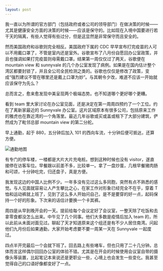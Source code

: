```yaml
---
layout: post
---
```


我一直以为所谓的官方部门（包括政府或者公司的领导部门）在做决策的时候——尤其是健康安全方面的决策的时候——应该是保守的。比如现在入境中国要进行若干天的隔离，有些人觉得有些过分，但是这显然是非常保守而且安全的。

然而美国政府和谷歌则完全相反。美国政府下属的 CDC 早早宣布打完疫苗的人可以不用戴口罩了，不管是室内还是室外。谷歌宣布了八月份自愿回办公室政策，并且也强调如果打完疫苗则毋需戴口罩。结果第一周仅仅过了两天，谷歌便在 mountain view 和 sunnyvale 的几个办公室发现了病例。如果是在国内估计整个湾区都要封锁了，并且全公司全民检测之类的。谷歌也仅仅是修改了政策，变成“强烈建议不管在哪里还是戴上口罩为妙”。与其朝令夕改，难道不应该一开始就应该保守为先么？

总而言之，愈来愈发现中美呈现两个极端态势。也不知道哪个更好哪个更糟。

看到 team 里大家讨论在办公室见面，还是决定在第一周周四预约了一个工位。约在了离新家最近的 Sunnyvale 办公室。这片区域原本有很多公司，包括原来工作的雅虎也在靠近湾的一个角落里。最近几年谷歌或买或盖或租下了大部分建筑，俨然成为了毗邻总部 mountain view 的第二分舵。

早上通勤，起于 880，五分钟后加入 101 的西向车流，十分钟后便可抵达，还算方便。

![通勤地图](https://user-images.githubusercontent.com/7303373/126703416-ff4d0174-d1a7-48f1-8809-98bc662802d5.png)

有专门的停车楼，一楼都是大片大片充电桩。想到这种时候也没有 visitor，遂直接停在访客车位。早餐跟以前差不多，比较单一。拿了一盘炒蛋，几根早餐猪肉肠和可颂，十分钟吃完，归还盘子，真是方便。

我发现这边的中国人比例不少。一年多没有见过这么多同胞，突然有点不熟悉的感觉。与人见面就容易让人产生攀比之心，在家工作对形象已经完全不在乎，穿着 T 恤和运动裤就上班了，见到了这么多人开始问自己，是不是要穿的好一点，起码保持一个好的形象。下次来的话估计要换一个卡其裤。

周四是从早到晚开会的一天。提前给每个会议定好了会议室，一整天除了吃饭和去拿零食都没怎么出来。中午见了几个同事。他们大多数是疫情后加入 team 的，所以此前从未面对面见过。聊起了天才知道原来这个组还是有不少人居住南湾。问起他们九月份后如果通勤，大家开始考虑要不要一周某一天在 Sunnyvale 一起度过。

四点半开完最后一个会就下班了。回去路上有些堵车，但也只用了二十几分钟。总体而言这样偶尔回回办公室的体验不错。尤其是在开会的时候使用会议室自带的摄像头等装置，比起笔记本来说还是更职业一些，心境上也会发生一些变化。我甚至觉得自己的口语好像都变好了一点。